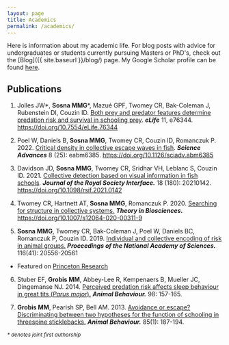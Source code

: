 ```yaml
---
layout: page
title: Academics
permalink: /academics/
---
```


Here is information about my academic life. For blog posts with advice for undergraduates or students currently pursuing Masters or PhD's, check out the [Blog]({{ site.baseurl }}/blog/) page. My Google Scholar profile can be found [here](https://scholar.google.com/citations?user=osyIJMYAAAAJ&hl).

## Publications
1. Jolles JW\*, **Sosna MMG**\*, Mazué GPF, Twomey CR, Bak-Coleman J, Rubenstein DI, Couzin ID. [Both prey and predator features determine predation risk and survival in schooling prey](https://elifesciences.org/articles/76344). _**eLife**_ 11, e76344. https://doi.org/10.7554/eLife.76344

2. Poel W, Daniels B, **Sosna MMG**, Twomey CR, Couzin ID, Romanczuk P. 2022. [Critical density in collective escape waves in fish](https://www.science.org/doi/10.1126/sciadv.abm6385). _**Science Advances**_ 8 (25): eabm6385. https://doi.org/10.1126/sciadv.abm6385

3. Davidson JD, **Sosna MMG**, Twomey CR, Sridhar VH, Leblanc S, Couzin ID. 2021. [Collective detection based on visual information in fish schools](https://royalsocietypublishing.org/doi/10.1098/rsif.2021.0142). _**Journal of the Royal Society Interface.**_ 18 (180): 20210142. https://doi.org/10.1098/rsif.2021.0142

4. Twomey CR, Hartnett AT, **Sosna MMG**, Romanczuk P. 2020. [Searching for structure in collective systems.](https://link.springer.com/content/pdf/10.1007/s12064-020-00311-9.pdf) _**Theory in Biosciences.**_ https://doi.org/10.1007/s12064-020-00311-9

5. **Sosna MMG**, Twomey CR, Bak-Coleman J, Poel W, Daniels BC, Romanczuk P, Couzin ID. 2019. [Individual and collective encoding of risk in animal groups.](https://www.pnas.org/content/pnas/early/2019/09/17/1905585116.full.pdf) _**Proceedings of the National Academy of Sciences.**_ 116(41): 20556-20561
 - Featured on [Princeton Research](https://research.princeton.edu/news/get-moving-mystery-animal-group-behavior)

6. Stuber EF, **Grobis MM**, Abbey-Lee R, Kempenaers B, Mueller JC, Dingemanse NJ. 2014. [Perceived predation risk affects sleep behaviour in great tits (*Parus major*).](http://www.sciencedirect.com/science/article/pii/S0003347214003881) _**Animal Behaviour.**_ 98: 157-165.

7. **Grobis MM**, Pearish SP, Bell AM. 2013. [Avoidance or escape? Discriminating between two hypotheses for the function of schooling in threespine sticklebacks.](https://www.sciencedirect.com/science/article/pii/S000334721200485X) _**Animal Behaviour.**_ 85(1): 187-194.

<span style="font-size: 12px"><i>\* denotes joint first authorship</i></span>
